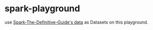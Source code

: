 # spark-playground

use [Spark-The-Definitive-Guide's data](https://github.com/databricks/Spark-The-Definitive-Guide) as Datasets on this playground. 